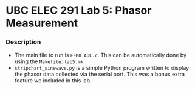 # UBC ELEC 291 Lab 5: Phasor Measurement
### Description
- The main file to run is `EFM8_ADC.c`. This can be automatically done by using the `Makefile`: `lab5.mk`.
- `stripchart_sinewave.py` is a simple Python program written to display the phasor data collected via the serial port. This was a bonus extra feature we included in this lab.